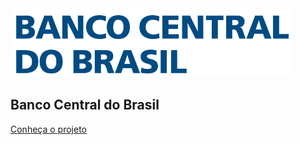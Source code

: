 <img src="img/logoPERSONALIZADA.png" width="450" >
<h2 class = title2>Banco Central do Brasil</h2>

[Conheça o projeto](home.md)
